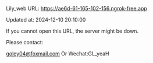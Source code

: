 Lily_web URL: https://ae6d-61-165-102-156.ngrok-free.app

Updated at: 2024-12-10 20:10:00

If you cannot open this URL, the server might be down.

Please contact: 

goley04@foxmail.com Or Wechat:GL_yeaH